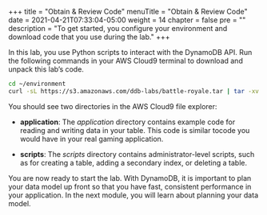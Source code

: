 +++
title = "Obtain & Review Code"
menuTitle = "Obtain & Review Code"
date = 2021-04-21T07:33:04-05:00
weight = 14
chapter = false
pre = ""
description = "To get started, you configure your environment and download code that you use during the lab."
+++

In this lab, you use Python scripts to interact with the DynamoDB API. Run the following commands in your AWS Cloud9 terminal to download and unpack this lab’s code.

```bash
cd ~/environment
curl -sL https://s3.amazonaws.com/ddb-labs/battle-royale.tar | tar -xv
```

You should see two directories in the AWS Cloud9 file explorer:

- **application**: The _application_ directory contains example code for reading and writing data in your table. This code is similar tocode you would have in your real gaming application.

- **scripts**: The _scripts_ directory contains administrator-level scripts, such as for creating a table, adding a secondary index, or deleting a table.


You are now ready to start the lab. With DynamoDB, it is important to plan your data model up front so that you have fast, consistent performance in your application. In the next module, you will learn about planning your data model.